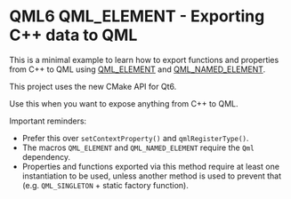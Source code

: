 # QML6 QML_ELEMENT - Exporting C++ data to QML

This is a minimal example to learn how to export functions and properties from C++ to QML using [QML_ELEMENT](https://doc.qt.io/qt-6/qqmlengine.html#QML_ELEMENT) and [QML_NAMED_ELEMENT](https://doc.qt.io/qt-6/qqmlengine.html#QML_NAMED_ELEMENT).

This project uses the new CMake API for Qt6.

Use this when you want to expose anything from C++ to QML.

Important reminders:

* Prefer this over `setContextProperty()` and `qmlRegisterType()`.
* The macros `QML_ELEMENT` and `QML_NAMED_ELEMENT` require the `Qml` dependency.
* Properties and functions exported via this method require at least one instantiation to be used, unless another method is used to prevent that (e.g. `QML_SINGLETON` + static factory function).
